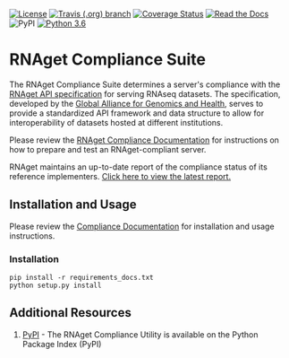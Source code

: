 [![License](https://img.shields.io/badge/License-Apache%202.0-blue.svg?style=flat-square)](https://opensource.org/licenses/Apache-2.0)
[![Travis (.org) branch](https://img.shields.io/travis/ga4gh-rnaseq/rnaget-compliance-suite/master.svg?style=flat-square)](https://travis-ci.org/ga4gh-rnaseq/rnaget-compliance-suite)
[![Coverage Status](https://img.shields.io/coveralls/github/ga4gh-rnaseq/rnaget-compliance-suite.svg?style=flat-square)](https://coveralls.io/github/ga4gh-rnaseq/rnaget-compliance-suite)
[![Read the Docs](https://img.shields.io/readthedocs/rnaget-compliance-suite.svg?style=flat-square)](https://rnaget-compliance-suite.readthedocs.io/en/latest/)
![PyPI](https://img.shields.io/pypi/v/ga4gh-rnaget-compliance?style=flat-square)
[![Python 3.6](https://img.shields.io/badge/python-3.6%20|%203.7-blue.svg?style=flat-square)](https://www.python.org)

# RNAget Compliance Suite

The RNAget Compliance Suite determines a server's compliance with the
[RNAget API specification](https://github.com/ga4gh-rnaseq/schema/blob/master/rnaget-openapi.yaml) for serving RNAseq datasets. The specification, developed by
the [Global Alliance for Genomics and Health](https://www.ga4gh.org/), serves to provide a standardized API framework and data structure to allow for interoperability of datasets hosted at different institutions.

Please review the [RNAget Compliance Documentation](https://rnaget-compliance-suite.readthedocs.io/en/latest/) for instructions on how to 
prepare and test an RNAget-compliant server.

RNAget maintains an up-to-date report of the compliance status of its reference implementers. [Click here to view the latest report.](https://ga4gh-rnaseq.github.io/rnaget-compliance-suite/report/)

## Installation and Usage

Please review the [Compliance Documentation](https://rnaget-compliance-suite.readthedocs.io/en/latest/) for 
installation and usage instructions.

### Installation

```
pip install -r requirements_docs.txt
python setup.py install
```

## Additional Resources

1. [PyPI](https://pypi.org/project/ga4gh-rnaget-compliance/) - The RNAget Compliance Utility is available on the Python Package Index (PyPI)